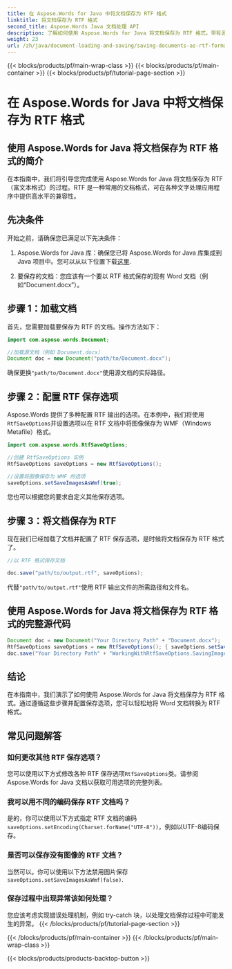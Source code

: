 ```yaml
---
title: 在 Aspose.Words for Java 中将文档保存为 RTF 格式
linktitle: 将文档保存为 RTF 格式
second_title: Aspose.Words Java 文档处理 API
description: 了解如何使用 Aspose.Words for Java 将文档保存为 RTF 格式。带有源代码的分步指南，可实现高效的文档转换。
weight: 23
url: /zh/java/document-loading-and-saving/saving-documents-as-rtf-format/
---
```


{{< blocks/products/pf/main-wrap-class >}}
{{< blocks/products/pf/main-container >}}
{{< blocks/products/pf/tutorial-page-section >}}

# 在 Aspose.Words for Java 中将文档保存为 RTF 格式


## 使用 Aspose.Words for Java 将文档保存为 RTF 格式的简介

在本指南中，我们将引导您完成使用 Aspose.Words for Java 将文档保存为 RTF（富文本格式）的过程。RTF 是一种常用的文档格式，可在各种文字处理应用程序中提供高水平的兼容性。

## 先决条件

开始之前，请确保您已满足以下先决条件：

1.  Aspose.Words for Java 库：确保您已将 Aspose.Words for Java 库集成到 Java 项目中。您可以从以下位置下载[这里](https://releases.aspose.com/words/java/).

2. 要保存的文档：您应该有一个要以 RTF 格式保存的现有 Word 文档（例如“Document.docx”）。

## 步骤 1：加载文档

首先，您需要加载要保存为 RTF 的文档。操作方法如下：

```java
import com.aspose.words.Document;

//加载源文档（例如 Document.docx）
Document doc = new Document("path/to/Document.docx");
```

确保更换`"path/to/Document.docx"`使用源文档的实际路径。

## 步骤 2：配置 RTF 保存选项

Aspose.Words 提供了多种配置 RTF 输出的选项。在本例中，我们将使用`RtfSaveOptions`并设置选项以在 RTF 文档中将图像保存为 WMF（Windows Metafile）格式。

```java
import com.aspose.words.RtfSaveOptions;

//创建 RtfSaveOptions 实例
RtfSaveOptions saveOptions = new RtfSaveOptions();

//设置将图像保存为 WMF 的选项
saveOptions.setSaveImagesAsWmf(true);
```

您也可以根据您的要求自定义其他保存选项。

## 步骤 3：将文档保存为 RTF

现在我们已经加载了文档并配置了 RTF 保存选项，是时候将文档保存为 RTF 格式了。

```java
//以 RTF 格式保存文档

doc.save("path/to/output.rtf", saveOptions);
```

代替`"path/to/output.rtf"`使用 RTF 输出文件的所需路径和文件名。

## 使用 Aspose.Words for Java 将文档保存为 RTF 格式的完整源代码

```java
Document doc = new Document("Your Directory Path" + "Document.docx");
RtfSaveOptions saveOptions = new RtfSaveOptions(); { saveOptions.setSaveImagesAsWmf(true); }
doc.save("Your Directory Path" + "WorkingWithRtfSaveOptions.SavingImagesAsWmf.rtf", saveOptions);
```

## 结论

在本指南中，我们演示了如何使用 Aspose.Words for Java 将文档保存为 RTF 格式。通过遵循这些步骤并配置保存选项，您可以轻松地将 Word 文档转换为 RTF 格式。

## 常见问题解答

### 如何更改其他 RTF 保存选项？

您可以使用以下方式修改各种 RTF 保存选项`RtfSaveOptions`类。请参阅 Aspose.Words for Java 文档以获取可用选项的完整列表。

### 我可以用不同的编码保存 RTF 文档吗？

是的，你可以使用以下方式指定 RTF 文档的编码`saveOptions.setEncoding(Charset.forName("UTF-8"))`，例如以UTF-8编码保存。

### 是否可以保存没有图像的 RTF 文档？

当然可以。你可以使用以下方法禁用图片保存`saveOptions.setSaveImagesAsWmf(false)`.

### 保存过程中出现异常该如何处理？

您应该考虑实现错误处理机制，例如 try-catch 块，以处理文档保存过程中可能发生的异常。
{{< /blocks/products/pf/tutorial-page-section >}}

{{< /blocks/products/pf/main-container >}}
{{< /blocks/products/pf/main-wrap-class >}}

{{< blocks/products/products-backtop-button >}}
